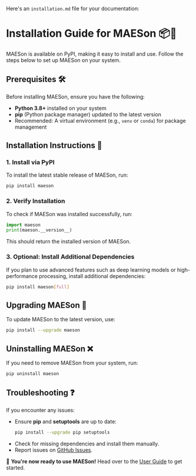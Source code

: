 Here's an `installation.md` file for your documentation:  

# Installation Guide for MAESon 📦🚀  

MAESon is available on PyPI, making it easy to install and use. Follow the steps below to set up MAESon on your system.  

## Prerequisites 🛠  
Before installing MAESon, ensure you have the following:  
- **Python 3.8+** installed on your system  
- **pip** (Python package manager) updated to the latest version  
- Recommended: A virtual environment (e.g., `venv` or `conda`) for package management  

## Installation Instructions 💾  

### 1. Install via PyPI  
To install the latest stable release of MAESon, run:  
```bash
pip install maeson
```

### 2. Verify Installation  
To check if MAESon was installed successfully, run:  
```python
import maeson
print(maeson.__version__)
```
This should return the installed version of MAESon.  

### 3. Optional: Install Additional Dependencies  
If you plan to use advanced features such as deep learning models or high-performance processing, install additional dependencies:  
```bash
pip install maeson[full]
```

## Upgrading MAESon 🔄  
To update MAESon to the latest version, use:  
```bash
pip install --upgrade maeson
```

## Uninstalling MAESon ❌  
If you need to remove MAESon from your system, run:  
```bash
pip uninstall maeson
```

## Troubleshooting ❓  
If you encounter any issues:  
- Ensure **pip** and **setuptools** are up to date:  
  ```bash
  pip install --upgrade pip setuptools
  ```
- Check for missing dependencies and install them manually.  
- Report issues on [GitHub Issues](https://github.com/yourusername/MAESon/issues).  

🚀 **You're now ready to use MAESon!** Head over to the [User Guide](docs/user-guide.md) to get started.  